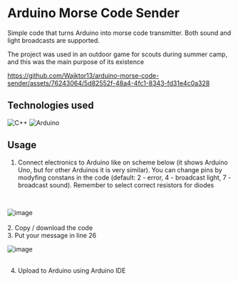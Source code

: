 # Arduino Morse Code Sender

Simple code that turns Arduino into morse code transmitter. Both sound and light broadcasts are supported.

The project was used in an outdoor game for scouts during summer camp, and this was the main purpose of its existence

https://github.com/Wajktor13/arduino-morse-code-sender/assets/76243064/5d82552f-48a4-4fc1-8343-fd31e4c0a328

## Technologies used
![C++](https://img.shields.io/static/v1?style=for-the-badge&message=C%2B%2B&color=00599C&logo=C%2B%2B&logoColor=FFFFFF&label=)
![Arduino](https://img.shields.io/static/v1?style=for-the-badge&message=Arduino&color=00878F&logo=Arduino&logoColor=FFFFFF&label=)

## Usage
1. Connect electronics to Arduino like on scheme below (it shows Arduino Uno, but for other Arduinos it is very similar). You can change pins by modyfing constans in the code (default: 2 - error, 4 - broadcast light, 7 - broadcast sound). Remember to select correct resistors for diodes
  <br>

  ![image](https://github.com/Wajktor13/arduino-morse-code-sender/assets/76243064/e2302e05-30aa-4505-a0d1-bf266c1802a0)
  <br><br>
2. Copy / download the code
<br>
3. Put your message in line 26
<br>

![image](https://github.com/Wajktor13/arduino-morse-code-sender/assets/76243064/8f153bbc-522e-42df-b1e1-1a1b681663c4)
<br><br>

4. Upload to Arduino using Arduino IDE
